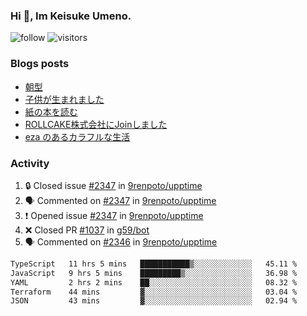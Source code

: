 ### Hi 👋, Im Keisuke Umeno.

<!--
**9renpoto/9renpoto** is a ✨ _special_ ✨ repository because its `README.md` (this file) appears on your GitHub profile.

Here are some ideas to get you started:

- 🔭 I’m currently working on ...
- 🌱 I’m currently learning ...
- 👯 I’m looking to collaborate on ...
- 🤔 I’m looking for help with ...
- 💬 Ask me about ...
- 📫 How to reach me: ...
- 😄 Pronouns: ...
- ⚡ Fun fact: ...
-->

![follow](https://img.shields.io/github/followers/9renpoto?label=Follow&style=social)
![visitors](https://komarev.com/ghpvc/?username=9renpoto&label=Profile%20views&color=0e75b6&style=flat)

### Blogs posts

<!-- BLOG-POST-LIST:START -->
- [朝型](https://9renpoto.win/entry/2024/05/29/im-an-early)
- [子供が生まれました](https://9renpoto.win/entry/2024/04/18/hello-world)
- [紙の本を読む](https://9renpoto.win/entry/2024/02/25/reading-papar-book)
- [ROLLCAKE株式会社にJoinしました](https://9renpoto.win/entry/2024/02/11/join)
- [eza のあるカラフルな生活](https://9renpoto.win/entry/2024/02/01/eza)
<!-- BLOG-POST-LIST:END -->

### Activity

<!--START_SECTION:activity-->
1. 🔒 Closed issue [#2347](https://github.com/9renpoto/upptime/issues/2347) in [9renpoto/upptime](https://github.com/9renpoto/upptime)
2. 🗣 Commented on [#2347](https://github.com/9renpoto/upptime/issues/2347#issuecomment-2148303684) in [9renpoto/upptime](https://github.com/9renpoto/upptime)
3. ❗ Opened issue [#2347](https://github.com/9renpoto/upptime/issues/2347) in [9renpoto/upptime](https://github.com/9renpoto/upptime)
4. ❌ Closed PR [#1037](https://github.com/g59/bot/pull/1037) in [g59/bot](https://github.com/g59/bot)
5. 🗣 Commented on [#2346](https://github.com/9renpoto/upptime/issues/2346#issuecomment-2146345908) in [9renpoto/upptime](https://github.com/9renpoto/upptime)
<!--END_SECTION:activity-->

<!--START_SECTION:waka-->

```txt
TypeScript   11 hrs 5 mins   ███████████▒░░░░░░░░░░░░░   45.11 %
JavaScript   9 hrs 5 mins    █████████▒░░░░░░░░░░░░░░░   36.98 %
YAML         2 hrs 2 mins    ██░░░░░░░░░░░░░░░░░░░░░░░   08.32 %
Terraform    44 mins         ▓░░░░░░░░░░░░░░░░░░░░░░░░   03.04 %
JSON         43 mins         ▓░░░░░░░░░░░░░░░░░░░░░░░░   02.94 %
```

<!--END_SECTION:waka-->
